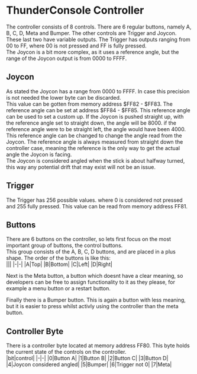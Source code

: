 # ThunderConsole Controller

The controller consists of 8 controls. There are 6 regular buttons, namely A, B, C, D, Meta and Bumper. The other controls are Trigger and Joycon.  
These last two have variable outputs. The Trigger has outputs ranging from 00 to FF, where 00 is not pressed and FF is fully pressed.  
The Joycon is a bit more complex, as it uses a reference angle, but the range of the Joycon output is from 0000 to FFFF.  

## Joycon

As stated the Joycon has a range from 0000 to FFFF. In case this precision is not needed the lower byte can be discarded.  
This value can be gotten from memory address $FF82 - $FF83. The reference angle can be set at address $FF84 - $FF85. This reference angle can be used to set a custom up. If the Joycon is pushed straight up, with the reference angle set to straight down, the angle will be 8000. if the reference angle were to be straight left, the angle would have been 4000.  
This reference angle can be changed to change the angle read from the Joycon. The reference angle is always measured from straight down the controller case, meaning the reference is the only way to get the actual angle the Joycon is facing.  
The Joycon is considered angled when the stick is about halfway turned, this way any potential drift that may exist will not be an issue.

## Trigger

The Trigger has 256 possible values. where 0 is considered not pressed and 255 fully pressed. This value can be read from memory address FF81.  

## Buttons

There are 6 buttons on the controller, so lets first focus on the most important group of buttons, the control buttons.  
This group consists of the A, B, C, D buttons, and are placed in a plus shape. The order of the buttons is like this:  
|||
|-|-|
|A|Top|
|B|Bottom|
|C|Left|
|D|Right|

Next is the Meta button, a button which doesnt have a clear meaning, so developers can be free to assign functionality to it as they please, for example a menu button or a restart button.  

Finally there is a Bumper button. This is again a button with less meaning, but it is easier to press whilst activly using the controller than the meta button.

## Controller Byte

There is a controller byte located at memory address FF80. This byte holds the current state of the controls on the controller.  
|bit|control|
|-|-|
|0|Button A|
|1|Button B|
|2|Button C|
|3|Button D|
|4|Joycon considered angled|
|5|Bumper|
|6|Trigger not 0|
|7|Meta|
